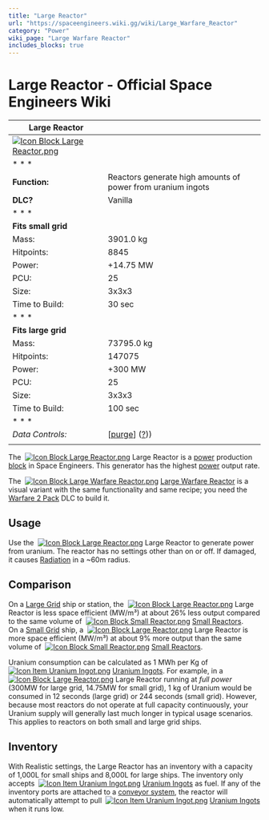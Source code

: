 ```yaml
---
title: "Large Reactor"
url: "https://spaceengineers.wiki.gg/wiki/Large_Warfare_Reactor"
category: "Power"
wiki_page: "Large Warfare Reactor"
includes_blocks: true
---
```


# Large Reactor - Official Space Engineers Wiki

| Large Reactor |     |
| --- | --- |
| [![Icon Block Large Reactor.png](https://spaceengineers.wiki.gg/images/Icon_Block_Large_Reactor.png?f77bf9)](https://spaceengineers.wiki.gg/wiki/File:Icon_Block_Large_Reactor.png) |     |
| * * * |     |
| **Function:** | Reactors generate high amounts of power from uranium ingots |
| **DLC?** | Vanilla |
| * * * |     |
| **Fits small grid** |     |
| Mass: | 3901.0 kg |
| Hitpoints: | 8845 |
| Power: | +14.75 MW |
| PCU: | 25  |
| Size: | 3x3x3 |
| Time to Build: | 30 sec |
| * * * |     |
| **Fits large grid** |     |
| Mass: | 73795.0 kg |
| Hitpoints: | 147075 |
| Power: | +300 MW |
| PCU: | 25  |
| Size: | 3x3x3 |
| Time to Build: | 100 sec |
| * * * |     |
| _Data Controls:_ | \[[purge](https://spaceengineers.wiki.gg/wiki/Large_Reactor?action=purge)\] ([?](https://spaceengineers.wiki.gg/wiki/Template:Info_Block))) |
|     |     |

The  [![Icon Block Large Reactor.png](https://spaceengineers.wiki.gg/images/thumb/Icon_Block_Large_Reactor.png/21px-Icon_Block_Large_Reactor.png?f77bf9)](https://spaceengineers.wiki.gg/wiki/Large_Reactor "Large Reactor") Large Reactor is a [power](https://spaceengineers.wiki.gg/wiki/Power "Power") production [block](https://spaceengineers.wiki.gg/wiki/Block "Block") in Space Engineers. This generator has the highest [power](https://spaceengineers.wiki.gg/wiki/Power "Power") output rate.

The  [![Icon Block Large Warfare Reactor.png](https://spaceengineers.wiki.gg/images/thumb/Icon_Block_Large_Warfare_Reactor.png/21px-Icon_Block_Large_Warfare_Reactor.png?f00360)](https://spaceengineers.wiki.gg/wiki/Large_Warfare_Reactor "Large Warfare Reactor") [Large Warfare Reactor](https://spaceengineers.wiki.gg/wiki/Large_Warfare_Reactor "Large Warfare Reactor") is a visual variant with the same functionality and same recipe; you need the [Warfare 2 Pack](https://spaceengineers.wiki.gg/wiki/Warfare_2_Pack "Warfare 2 Pack") DLC to build it.

## Usage

Use the  [![Icon Block Large Reactor.png](https://spaceengineers.wiki.gg/images/thumb/Icon_Block_Large_Reactor.png/21px-Icon_Block_Large_Reactor.png?f77bf9)](https://spaceengineers.wiki.gg/wiki/Large_Reactor "Large Reactor") Large Reactor to generate power from uranium. The reactor has no settings other than on or off. If damaged, it causes [Radiation](https://spaceengineers.wiki.gg/wiki/Radiation "Radiation") in a ~60m radius.

## Comparison

On a [Large Grid](https://spaceengineers.wiki.gg/wiki/Large_Grid "Large Grid") ship or station, the  [![Icon Block Large Reactor.png](https://spaceengineers.wiki.gg/images/thumb/Icon_Block_Large_Reactor.png/21px-Icon_Block_Large_Reactor.png?f77bf9)](https://spaceengineers.wiki.gg/wiki/Large_Reactor "Large Reactor") Large Reactor is less space efficient (MW/m³) at about 26% less output compared to the same volume of  [![Icon Block Small Reactor.png](https://spaceengineers.wiki.gg/images/thumb/Icon_Block_Small_Reactor.png/21px-Icon_Block_Small_Reactor.png?64124d)](https://spaceengineers.wiki.gg/wiki/Small_Reactor "Small Reactor") [Small Reactors](https://spaceengineers.wiki.gg/wiki/Small_Reactor "Small Reactor").  
On a [Small Grid](https://spaceengineers.wiki.gg/wiki/Small_Grid "Small Grid") ship, a  [![Icon Block Large Reactor.png](https://spaceengineers.wiki.gg/images/thumb/Icon_Block_Large_Reactor.png/21px-Icon_Block_Large_Reactor.png?f77bf9)](https://spaceengineers.wiki.gg/wiki/Large_Reactor "Large Reactor") Large Reactor is more space efficient (MW/m³) at about 9% more output than the same volume of  [![Icon Block Small Reactor.png](https://spaceengineers.wiki.gg/images/thumb/Icon_Block_Small_Reactor.png/21px-Icon_Block_Small_Reactor.png?64124d)](https://spaceengineers.wiki.gg/wiki/Small_Reactor "Small Reactor") [Small Reactors](https://spaceengineers.wiki.gg/wiki/Small_Reactor "Small Reactor").

Uranium consumption can be calculated as 1 MWh per Kg of  [![Icon Item Uranium Ingot.png](https://spaceengineers.wiki.gg/images/thumb/Icon_Item_Uranium_Ingot.png/21px-Icon_Item_Uranium_Ingot.png?750d14)](https://spaceengineers.wiki.gg/wiki/Uranium_Ingot "Uranium Ingot") [Uranium Ingots](https://spaceengineers.wiki.gg/wiki/Uranium_Ingot "Uranium Ingot"). For example, in a  [![Icon Block Large Reactor.png](https://spaceengineers.wiki.gg/images/thumb/Icon_Block_Large_Reactor.png/21px-Icon_Block_Large_Reactor.png?f77bf9)](https://spaceengineers.wiki.gg/wiki/Large_Reactor "Large Reactor") Large Reactor running at _full power_ (300MW for large grid, 14.75MW for small grid), 1 kg of Uranium would be consumed in 12 seconds (large grid) or 244 seconds (small grid). However, because most reactors do not operate at full capacity continuously, your Uranium supply will generally last much longer in typical usage scenarios. This applies to reactors on both small and large grid ships.

## Inventory

With Realistic settings, the Large Reactor has an inventory with a capacity of 1,000L for small ships and 8,000L for large ships. The inventory only accepts  [![Icon Item Uranium Ingot.png](https://spaceengineers.wiki.gg/images/thumb/Icon_Item_Uranium_Ingot.png/21px-Icon_Item_Uranium_Ingot.png?750d14)](https://spaceengineers.wiki.gg/wiki/Uranium_Ingot "Uranium Ingot") [Uranium Ingots](https://spaceengineers.wiki.gg/wiki/Uranium_Ingot "Uranium Ingot") as fuel. If any of the inventory ports are attached to a [conveyor system](https://spaceengineers.wiki.gg/wiki/Conveyor_system "Conveyor system"), the reactor will automatically attempt to pull  [![Icon Item Uranium Ingot.png](https://spaceengineers.wiki.gg/images/thumb/Icon_Item_Uranium_Ingot.png/21px-Icon_Item_Uranium_Ingot.png?750d14)](https://spaceengineers.wiki.gg/wiki/Uranium_Ingot "Uranium Ingot") [Uranium Ingots](https://spaceengineers.wiki.gg/wiki/Uranium_Ingot "Uranium Ingot") when it runs low.
